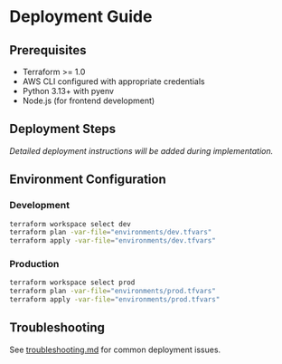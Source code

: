 # Deployment Guide

## Prerequisites

- Terraform >= 1.0
- AWS CLI configured with appropriate credentials
- Python 3.13+ with pyenv
- Node.js (for frontend development)

## Deployment Steps

*Detailed deployment instructions will be added during implementation.*

## Environment Configuration

### Development
```bash
terraform workspace select dev
terraform plan -var-file="environments/dev.tfvars"
terraform apply -var-file="environments/dev.tfvars"
```

### Production
```bash
terraform workspace select prod
terraform plan -var-file="environments/prod.tfvars"
terraform apply -var-file="environments/prod.tfvars"
```

## Troubleshooting

See [troubleshooting.md](troubleshooting.md) for common deployment issues.